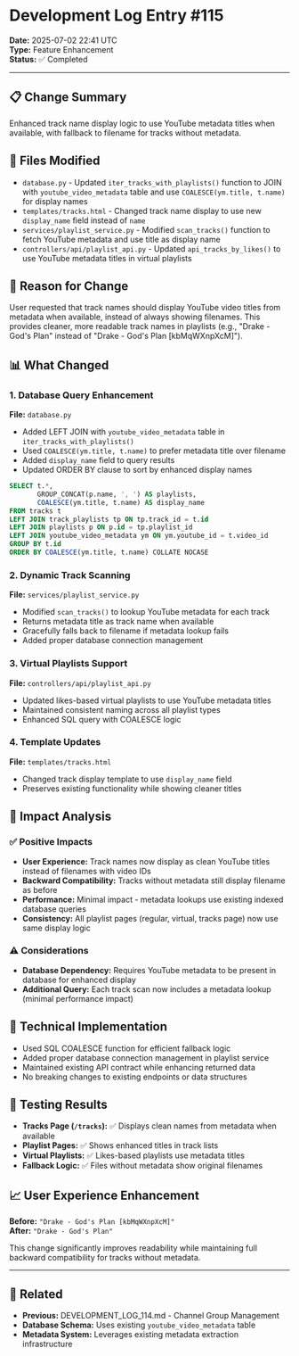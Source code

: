 # Development Log Entry #115

**Date:** 2025-07-02 22:41 UTC  
**Type:** Feature Enhancement  
**Status:** ✅ Completed

---

## 📋 Change Summary
Enhanced track name display logic to use YouTube metadata titles when available, with fallback to filename for tracks without metadata.

## 🔧 Files Modified
- `database.py` - Updated `iter_tracks_with_playlists()` function to JOIN with `youtube_video_metadata` table and use `COALESCE(ym.title, t.name)` for display names
- `templates/tracks.html` - Changed track name display to use new `display_name` field instead of `name`
- `services/playlist_service.py` - Modified `scan_tracks()` function to fetch YouTube metadata and use title as display name
- `controllers/api/playlist_api.py` - Updated `api_tracks_by_likes()` to use YouTube metadata titles in virtual playlists

## 🎯 Reason for Change
User requested that track names should display YouTube video titles from metadata when available, instead of always showing filenames. This provides cleaner, more readable track names in playlists (e.g., "Drake - God's Plan" instead of "Drake - God's Plan [kbMqWXnpXcM]").

## 📊 What Changed

### 1. Database Query Enhancement
**File:** `database.py`
- Added LEFT JOIN with `youtube_video_metadata` table in `iter_tracks_with_playlists()`
- Used `COALESCE(ym.title, t.name)` to prefer metadata title over filename
- Added `display_name` field to query results
- Updated ORDER BY clause to sort by enhanced display names

```sql
SELECT t.*, 
       GROUP_CONCAT(p.name, ', ') AS playlists,
       COALESCE(ym.title, t.name) AS display_name
FROM tracks t
LEFT JOIN track_playlists tp ON tp.track_id = t.id
LEFT JOIN playlists p ON p.id = tp.playlist_id
LEFT JOIN youtube_video_metadata ym ON ym.youtube_id = t.video_id
GROUP BY t.id
ORDER BY COALESCE(ym.title, t.name) COLLATE NOCASE
```

### 2. Dynamic Track Scanning
**File:** `services/playlist_service.py`
- Modified `scan_tracks()` to lookup YouTube metadata for each track
- Returns metadata title as track name when available
- Gracefully falls back to filename if metadata lookup fails
- Added proper database connection management

### 3. Virtual Playlists Support
**File:** `controllers/api/playlist_api.py`
- Updated likes-based virtual playlists to use YouTube metadata titles
- Maintained consistent naming across all playlist types
- Enhanced SQL query with COALESCE logic

### 4. Template Updates
**File:** `templates/tracks.html`
- Changed track display template to use `display_name` field
- Preserves existing functionality while showing cleaner titles

## 🎯 Impact Analysis

### ✅ Positive Impacts
- **User Experience:** Track names now display as clean YouTube titles instead of filenames with video IDs
- **Backward Compatibility:** Tracks without metadata still display filename as before
- **Performance:** Minimal impact - metadata lookups use existing indexed database queries
- **Consistency:** All playlist pages (regular, virtual, tracks page) now use same display logic

### ⚠️ Considerations
- **Database Dependency:** Requires YouTube metadata to be present in database for enhanced display
- **Additional Query:** Each track scan now includes a metadata lookup (minimal performance impact)

## 🔧 Technical Implementation
- Used SQL COALESCE function for efficient fallback logic
- Added proper database connection management in playlist service
- Maintained existing API contract while enhancing returned data
- No breaking changes to existing endpoints or data structures

## 🧪 Testing Results
- **Tracks Page (`/tracks`):** ✅ Displays clean names from metadata when available
- **Playlist Pages:** ✅ Shows enhanced titles in track lists
- **Virtual Playlists:** ✅ Likes-based playlists use metadata titles
- **Fallback Logic:** ✅ Files without metadata show original filenames

## 📈 User Experience Enhancement
**Before:** `"Drake - God's Plan [kbMqWXnpXcM]"`  
**After:** `"Drake - God's Plan"`

This change significantly improves readability while maintaining full backward compatibility for tracks without metadata.

---

## 🔗 Related
- **Previous:** DEVELOPMENT_LOG_114.md - Channel Group Management  
- **Database Schema:** Uses existing `youtube_video_metadata` table  
- **Metadata System:** Leverages existing metadata extraction infrastructure 